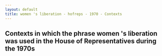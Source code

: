 ```yaml
---
layout: default
title: women 's liberation - hofreps - 1970 - Contexts
---
```

## Contexts in which the phrase **women 's liberation** was used in the House of Representatives during the 1970s

